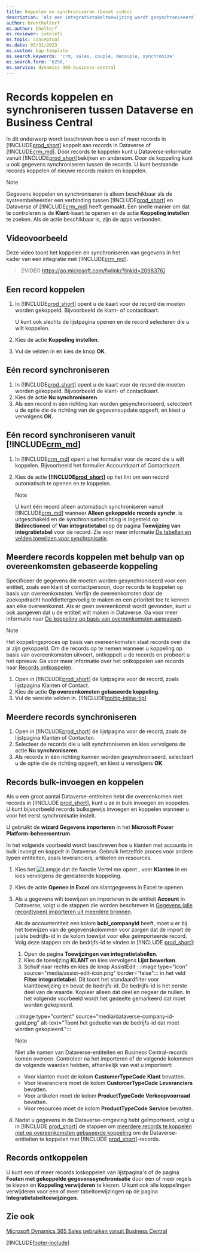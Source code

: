 ```yaml
---
title: Koppelen en synchroniseren (bevat video)
description: 'Als een integratietabeltoewijzing wordt gesynchroniseerd, kunnen gegevens in alle records in een tabel in Business Central en Dynamics 365 Sales worden gesynchroniseerd die zijn gekoppeld.'
author: brentholtorf
ms.author: bholtorf
ms.reviewer: ivkoleti
ms.topic: conceptual
ms.date: 03/31/2023
ms.custom: bap-template
ms.search.keywords: 'crm, sales, couple, decouple, synchronize'
ms.search.form: '6250,'
ms.service: dynamics-365-business-central
---
```


# Records koppelen en synchroniseren tussen Dataverse en Business Central

In dit onderwerp wordt beschreven hoe u een of meer records in [!INCLUDE[prod_short](includes/prod_short.md)] koppelt aan records in Dataverse of [!INCLUDE[crm_md](includes/crm_md.md)]. Door records te koppelen kunt u Dataverse-informatie vanuit [!INCLUDE[prod_short](includes/prod_short.md)]bekijken en andersom. Door de koppeling kunt u ook gegevens synchroniseren tussen de records. U kunt bestaande records koppelen of nieuwe records maken en koppelen.

> [!NOTE]
> Gegevens koppelen en synchroniseren is alleen beschikbaar als de systeembeheerder een verbinding tussen [!INCLUDE[prod_short](includes/prod_short.md)] en Dataverse of [!INCLUDE[crm_md](includes/crm_md.md)] heeft gemaakt. Een snelle manier om dat te controleren is de **Klant**-kaart te openen en de actie **Koppeling instellen** te zoeken. Als de actie beschikbaar is, zijn de apps verbonden.

## Videovoorbeeld

Deze video toont het koppelen en synchroniseren van gegevens in het kader van een integratie met [!INCLUDE[crm_md](includes/crm_md.md)].

> [!VIDEO https://go.microsoft.com/fwlink/?linkid=2098376]

## Een record koppelen  

1. In [!INCLUDE[prod_short](includes/prod_short.md)] opent u de kaart voor de record die moeten worden gekoppeld. Bijvoorbeeld de klant- of contactkaart.  

    U kunt ook slechts de lijstpagina openen en de record selecteren die u wilt koppelen.  

2. Kies de actie **Koppeling instellen**.  
3. Vul de velden in en kies de knop **OK**.  

## Eén record synchroniseren  

1. In [!INCLUDE[prod_short](includes/prod_short.md)] opent u de kaart voor de record die moeten worden gekoppeld. Bijvoorbeeld de klant- of contactkaart.  
2. Kies de actie **Nu synchroniseren**.  
3. Als een record in één richting kan worden gesynchroniseerd, selecteert u de optie die de richting van de gegevensupdate opgeeft, en kiest u vervolgens **OK**.  

## Eén record synchroniseren vanuit [!INCLUDE[crm_md](includes/crm_md.md)]  

1. In [!INCLUDE[crm_md](includes/crm_md.md)] opent u het formulier voor de record die u wilt koppelen. Bijvoorbeeld het formulier Accountkaart of Contactkaart.  
2. Kies de actie **[!INCLUDE[prod_short](includes/prod_short.md)]** op het lint om een record automatisch te openen en te koppelen.

    > [!Note]
    > U kunt één record alleen automatisch synchroniseren vanuit [!INCLUDE[crm_md](includes/crm_md.md)] wanneer **Alleen gekoppelde records synchr**. is uitgeschakeld en de synchronisatierichting is ingesteld op **Bidirectioneel** of **Van integratietabel** op de pagina **Toewijzing van integratietabel** voor de record. Zie voor meer informatie [De tabellen en velden toewijzen voor synchronisatie](admin-how-to-modify-table-mappings-for-synchronization.md#create-new-records).

## Meerdere records koppelen met behulp van op overeenkomsten gebaseerde koppeling

Specificeer de gegevens die moeten worden gesynchroniseerd voor een entiteit, zoals een klant of contactpersoon, door records te koppelen op basis van overeenkomsten. Verfijn de overeenkomsten door de zoekopdracht hoofdlettergevoelig te maken en een prioriteit toe te kennen aan elke overeenkomst. Als er geen overeenkomst wordt gevonden, kunt u ook aangeven dat u de entiteit wilt maken in Dataverse. Ga voor meer informatie naar [De koppeling op basis van overeenkomsten aanpassen](admin-how-to-set-up-a-dynamics-crm-connection.md#customize-the-match-based-coupling).  

> [!NOTE]
> Het koppelingsproces op basis van overeenkomsten slaat records over die al zijn gekoppeld. Om die records op te nemen wanneer u koppeling op basis van overeenkomsten uitvoert, ontkoppelt u de records en probeert u het opnieuw. Ga voor meer informatie over het ontkoppelen van records naar [Records ontkoppelen](#uncoupling-records).

1. Open in [!INCLUDE[prod_short](includes/prod_short.md)] de lijstpagina voor de record, zoals lijstpagina Klanten of Contact.
2. Kies de actie **Op overeenkomsten gebaseerde koppeling**.
3. Vul de vereiste velden in. [!INCLUDE[tooltip-inline-tip](includes/tooltip-inline-tip_md.md)]

## Meerdere records synchroniseren  

1. Open in [!INCLUDE[prod_short](includes/prod_short.md)] de lijstpagina voor de record, zoals de lijstpagina Klanten of Contacten.  
2. Selecteer de records die u wilt synchroniseren en kies vervolgens de actie **Nu synchroniseren**.  
3. Als records in één richting kunnen worden gesynchroniseerd, selecteert u de optie die de richting opgeeft, en kiest u vervolgens **OK**.  

## Records bulk-invoegen en koppelen

Als u een groot aantal Dataverse-entiteiten hebt die overeenkomen met records in [!INCLUDE [prod_short](includes/prod_short.md)], kunt u ze in bulk invoegen en koppelen. U kunt bijvoorbeeld records bulksgewijs invoegen en koppelen wanneer u voor het eerst synchronisatie instelt.

U gebruikt de **wizard Gegevens importeren** in het **Microsoft Power Platform-beheercentrum**.

In het volgende voorbeeld wordt beschreven hoe u klanten met accounts in bulk invoegt en koppelt in Dataverse. Gebruik hetzelfde proces voor andere typen entiteiten, zoals leveranciers, artikelen en resources.

1. Kies het ![Lampje dat de functie Vertel me opent.](media/ui-search/search_small.png "Vertel me wat u wilt doen"), voer **Klanten** in en kies vervolgens de gerelateerde koppeling.
2. Kies de actie **Openen in Excel** om klantgegevens in Excel te openen. <!--Don't they need to choose the customers that they want to import to Dataverse?-->
3. Als u gegevens wilt toewijzen en importeren in de entiteit **Account** in Dataverse, volgt u de stappen die worden beschreven in [Gegevens (alle recordtypen) importeren uit meerdere bronnen](/power-platform/admin/import-data-all-record-types).  

    Als de accountentiteit een kolom **bcbi_companyid** heeft, moet u er bij het toewijzen van de gegevenskolommen voor zorgen dat de import de juiste bedrijfs-id in de kolom toewijst voor elke geïmporteerde record. Volg deze stappen om de bedrijfs-id te vinden in [!INCLUDE [prod_short](includes/prod_short.md)]:

    1. Open de pagina **Toewijzingen van integratietabellen**.
    2. Kies de toewijzing **KLANT** en kies vervolgens **Lijst bewerken**.
    3. Schuif naar rechts en kies de knop AssistEdit :::image type="icon" source="media/assist-edit-icon.png" border="false"::: in het veld **Filter integratietabel**. Dit toont het standaardfilter voor klanttoewijzing en bevat de bedrijfs-id. De bedrijfs-id is het eerste deel van de waarde. Kopieer alleen dat deel en negeer de nullen. In het volgende voorbeeld wordt het gedeelte gemarkeerd dat moet worden gekopieerd.

    :::image type="content" source="media/dataverse-company-id-guid.png" alt-text="Toont het gedeelte van de bedrijfs-id dat moet worden gekopieerd.":::

    > [!NOTE]
    > Niet alle namen van Dataverse-entiteiten en Business Central-records komen overeen. Controleer na het importeren of de volgende kolommen de volgende waarden hebben, afhankelijk van wat u importeert:
    >
    >* Voor klanten moet de kolom **CustomerTypeCode** **Klant** bevatten.
    >* Voor leveranciers moet de kolom **CustomerTypeCode** **Leveranciers** bevatten. 
    >* Voor artikelen moet de kolom **ProductTypeCode** **Verkoopvoorraad** bevatten.
    >* Voor resources moet de kolom **ProductTypeCode** **Service** bevatten.
 
4. Nadat u gegevens in de Dataverse-omgeving hebt geïmporteerd, volgt u in [!INCLUDE [prod_short](includes/prod_short.md)] de stappen om [meerdere records te koppelen met op overeenkomsten gebaseerde koppeling](#to-couple-multiple-records-using-match-based-coupling) om de Dataverse-entiteiten te koppelen met [!INCLUDE [prod_short](includes/prod_short.md)]-records. 

## Records ontkoppelen

U kunt een of meer records loskoppelen van lijstpagina's of de pagina **Fouten met gekoppelde gegevenssynchronisatie** door een of meer regels te kiezen en **Koppeling verwijderen** te kiezen. U kunt ook alle koppelingen verwijderen voor een of meer tabeltoewijzingen op de pagina **Integratietabeltoewijzingen**.

## Zie ook  

[Microsoft Dynamics 365 Sales gebruiken vanuit Business Central](marketing-integrate-dynamicscrm.md)


[!INCLUDE[footer-include](includes/footer-banner.md)]